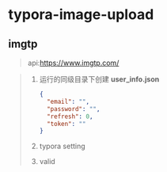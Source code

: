 # typora-image-upload

##  imgtp

> api:https://www.imgtp.com/

> 1. 运行的同级目录下创建 **user_info.json**
>
>    ```json
>    {
>      "email": "",
>      "password": "",
>      "refresh": 0,
>      "token": ""
>    }
>    ```
>
> 2. typora setting
>
> 3. valid
